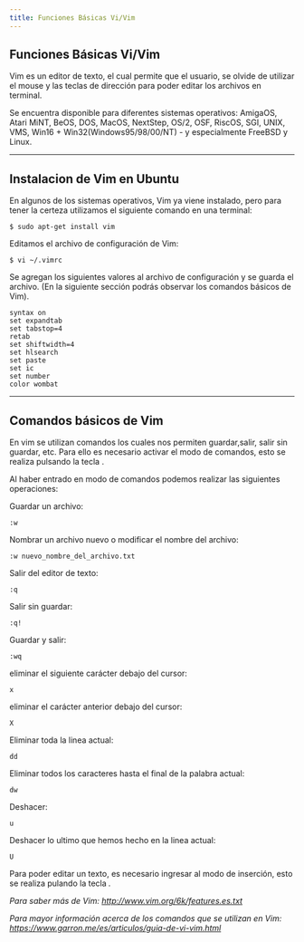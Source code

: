 ```yaml
---
title: Funciones Básicas Vi/Vim
---
```

## Funciones Básicas Vi/Vim

Vim es un editor de texto, el cual permite que el usuario, se olvide de utilizar el mouse y las teclas de dirección para poder editar los archivos en terminal.

 Se encuentra disponible para diferentes sistemas operativos: AmigaOS, Atari MiNT, BeOS, DOS, MacOS, NextStep, OS/2, OSF, RiscOS, SGI, UNIX, VMS, Win16 + Win32(Windows95/98/00/NT) - y especialmente FreeBSD y Linux.


---
  Instalacion de Vim en Ubuntu 
---
En algunos de los sistemas operativos, Vim ya viene instalado, pero para tener la certeza utilizamos el siguiente comando en una terminal: 

```
$ sudo apt-get install vim
```
Editamos el archivo de configuración de Vim:
```
$ vi ~/.vimrc
```

Se agregan los siguientes valores al archivo de configuración y se guarda el archivo. (En la siguiente sección podrás observar los comandos básicos de Vim).

```
syntax on
set expandtab
set tabstop=4
retab
set shiftwidth=4
set hlsearch
set paste
set ic
set number
color wombat
```

---
  Comandos básicos de Vim
---

En vim se utilizan comandos los cuales nos permiten guardar,salir, salir sin guardar, etc. Para ello es necesario activar el modo de comandos, esto se realiza pulsando la tecla <ESC>. 

Al haber entrado en modo de comandos podemos realizar las siguientes operaciones: 

Guardar un archivo: 
```
:w
```
Nombrar un archivo nuevo o modificar el nombre del archivo:
```
:w nuevo_nombre_del_archivo.txt
```

Salir del editor de texto: 
```
:q
```

Salir sin guardar: 
```
:q!
```

Guardar y salir: 
```
:wq
```

eliminar el siguiente carácter debajo del cursor:
```
x
```

eliminar el carácter anterior debajo del cursor:
```
X
```

Eliminar toda la linea actual: 
```
dd 
```
Eliminar todos los caracteres hasta el final de la palabra actual: 
```
dw
```

Deshacer: 
```
u
```

Deshacer lo ultimo que hemos hecho en la linea actual: 
```
U
```

Para poder editar un texto, es necesario ingresar al modo de inserción, esto se realiza pulando la tecla <i>.


Para saber más de Vim: <a href='http://www.vim.org/6k/features.es.txt' target='_blank' rel='nofollow'>http://www.vim.org/6k/features.es.txt</a>


Para mayor información acerca de los comandos que se utilizan en Vim: <a href='https://www.garron.me/es/articulos/guia-de-vi-vim.html' target='_blank' rel='nofollow'>https://www.garron.me/es/articulos/guia-de-vi-vim.html</a>

	
